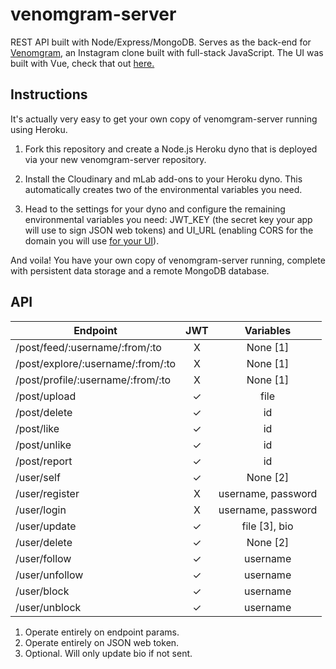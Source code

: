 # venomgram-server
REST API built with Node/Express/MongoDB. Serves as the back-end for [Venomgram](https://venomgram.netlify.com/#/), an Instagram clone built with full-stack JavaScript. The UI was built with Vue, check that out [here.](https://github.com/ibrahimpg/venomgram-ui)

## Instructions

It's actually very easy to get your own copy of venomgram-server running using Heroku.

1. Fork this repository and create a Node.js Heroku dyno that is deployed via your new venomgram-server repository.

2. Install the Cloudinary and mLab add-ons to your Heroku dyno. This automatically creates two of the environmental variables you need.

3. Head to the settings for your dyno and configure the remaining environmental variables you need: JWT_KEY (the secret key your app will use to sign JSON web tokens) and UI_URL (enabling CORS for the domain you will use [for your UI](https://github.com/ibrahimpg/venomgram-ui)).

And voila! You have your own copy of venomgram-server running, complete with persistent data storage and a remote MongoDB database.

## API

|Endpoint|JWT|Variables|
|-|:-:|:-:|
| /post/feed/:username/:from/:to|X|None [1]|
| /post/explore/:username/:from/:to|X|None [1]|
| /post/profile/:username/:from/:to|X|None [1]|
| /post/upload|✓|file|
| /post/delete|✓|id|
| /post/like|✓|id|
| /post/unlike|✓|id|
| /post/report|✓|id|
| /user/self|✓|None [2]|
| /user/register|X|username, password|
| /user/login|X|username, password|
| /user/update|✓|file [3], bio|
| /user/delete|✓|None [2]|
| /user/follow|✓|username|
| /user/unfollow|✓|username|
| /user/block|✓|username|
| /user/unblock|✓|username|

1. Operate entirely on endpoint params.
2. Operate entirely on JSON web token.
3. Optional. Will only update bio if not sent.